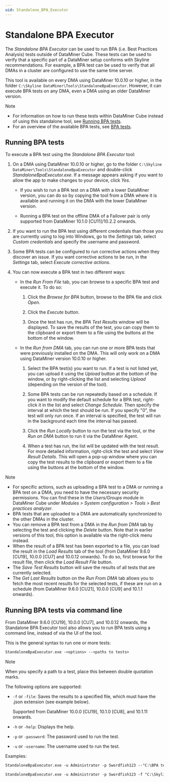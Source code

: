 ```yaml
---
uid: Standalone_BPA_Executor
---
```


# Standalone BPA Executor

The *Standalone BPA Executor* can be used to run BPA (i.e. Best Practices Analysis) tests outside of DataMiner Cube. These tests can be used to verify that a specific part of a DataMiner setup conforms with Skyline recommendations. For example, a BPA test can be used to verify that all DMAs in a cluster are configured to use the same time server.

This tool is available on every DMA using DataMiner 10.0.10 or higher, in the folder `C:\Skyline DataMiner\Tools\StandaloneBpaExecutor`. However, it can execute BPA tests on any DMA, even a DMA using an older DataMiner version.

> [!NOTE]
>
> - For information on how to run these tests within DataMiner Cube instead of using this standalone tool, see [Running BPA tests](xref:Running_BPA_tests).
> - For an overview of the available BPA tests, see [BPA tests](https://community.dataminer.services/documentation/category/resources/tools/dataminer-tools/bpa-tests/).

## Running BPA tests

To execute a BPA test using the *Standalone BPA Executor* tool:

1. On a DMA using DataMiner 10.0.10 or higher, go to the folder `C:\Skyline DataMiner\Tools\StandaloneBpaExecutor` and double-click *StandaloneBpaExecutor.exe*. If a message appears asking if you want to allow the app to make changes to your device, click *Yes*.

   - If you wish to run a BPA test on a DMA with a lower DataMiner version, you can do so by copying the tool from a DMA where it is available and running it on the DMA with the lower DataMiner version.

   - Running a BPA test on the offline DMA of a Failover pair is only supported from DataMiner 10.1.0 \[CU11]/10.2.2 onwards.

1. If you want to run the BPA test using different credentials than those you are currently using to log into Windows, go to the *Settings* tab, select *Custom credentials* and specify the username and password.

1. Some BPA tests can be configured to run corrective actions when they discover an issue. If you want corrective actions to be run, in the *Settings* tab, select *Execute corrective actions*.

1. You can now execute a BPA test in two different ways:

   - In the *Run From File* tab, you can browse to a specific BPA test and execute it. To do so:

     1. Click the *Browse for BPA* button, browse to the BPA file and click *Open*.

     1. Click the *Execute* button.

     1. Once the test has run, the *BPA Test Results* window will be displayed. To save the results of the test, you can copy them to the clipboard or export them to a file using the buttons at the bottom of the window.

   - In the *Run from DMA* tab, you can run one or more BPA tests that were previously installed on the DMA. This will only work on a DMA using DataMiner version 10.0.10 or higher.

     1. Select the BPA test(s) you want to run. If a test is not listed yet, you can upload it using the *Upload* button at the bottom of the window, or by right-clicking the list and selecting *Upload* (depending on the version of the tool).

     1. Some BPA tests can be run repeatedly based on a schedule. If you want to modify the default schedule for a BPA test, right-click it in the list and select *Change Schedule*. Then specify the interval at which the test should be run. If you specify "0", the test will only run once. If an interval is specified, the test will run in the background each time the interval has passed.

     1. Click the *Run Locally* button to run the test via the tool, or the *Run on DMA* button to run it via the DataMiner Agent.

     1. When a test has run, the list will be updated with the test result. For more detailed information, right-click the test and select *View Result Details*. This will open a pop-up window where you can copy the test results to the clipboard or export them to a file using the buttons at the bottom of the window.

> [!NOTE]
>
> - For specific actions, such as uploading a BPA test to a DMA or running a BPA test on a DMA, you need to have the necessary security permissions. You can find these in the *Users/Groups* module in DataMiner Cube under *Modules > System configuration > Tools > Best practices analyzer*.
> - BPA tests that are uploaded to a DMA are automatically synchronized to the other DMAs in the cluster.
> - You can remove a BPA test from a DMA in the *Run from DMA* tab by selecting the test and clicking the *Delete* button. Note that in earlier versions of this tool, this option is available via the right-click menu instead.
> - When the result of a BPA test has been exported to a file, you can load the result in the *Load Results* tab of the tool (from DataMiner 9.6.0 \[CU19], 10.0.0 \[CU7] and 10.0.12 onwards). To do so, first browse for the result file, then click the *Load Result File* button.
> - The *Save Test Results* button will save the results of all tests that are currently selected.
> - The *Get Last Results* button on the *Run From DMA* tab allows you to fetch the most recent results for the selected tests, if these are run on a schedule (from DataMiner 9.6.0 \[CU21], 10.0.0 \[CU9] and 10.1.1 onwards).

## Running BPA tests via command line

From DataMiner 9.6.0 \[CU19], 10.0.0 \[CU7], and 10.0.12 onwards, the Standalone BPA Executor tool also allows you to run BPA tests using a command line, instead of via the UI of the tool.

This is the general syntax to run one or more tests:

```txt
StandaloneBpaExecutor.exe -<options> --<paths to tests>
```

> [!NOTE]
> When you specify a path to a test, place this between double quotation marks.

The following options are supported:

- `-f` or `-file`: Saves the results to a specified file, which must have the .json extension (see example below).

    Supported from DataMiner 10.0.0 \[CU19], 10.1.0 \[CU8], and 10.1.11 onwards.

- `-h` or `-help`: Displays the help.

- `-p` or `-password`: The password used to run the test.

- `-u` or `-username`: The username used to run the test.

Examples:

```txt
StandaloneBpaExecutor.exe -u Administrator -p Swordfish123 --"C:\BPA tests\AnalyzeStartupLogs\AnalyzeStartupLogsBpa.dll" "C:\BPA tests\StandaloneBpaExecutor\ReportActiveRTE\ReportActiveRTE.dll"

StandaloneBpaExecutor.exe -u Administrator -p Swordfish123 -f "C:\Skyline DataMiner\Tools\StandaloneBpaExecutor\test.json" --"C:\Skyline DataMiner\Tools\StandaloneBpaExecutor\Check System Health.dll"
```

